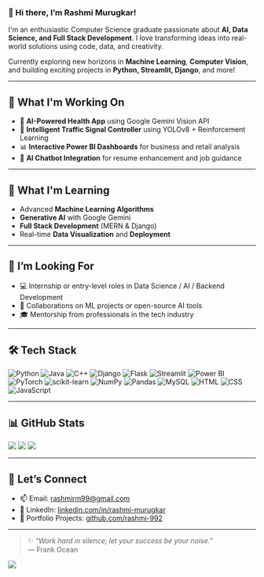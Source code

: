 ### 👋 Hi there, I’m Rashmi Murugkar!

I'm an enthusiastic Computer Science graduate passionate about **AI, Data Science, and Full Stack Development**. I love transforming ideas into real-world solutions using code, data, and creativity.

Currently exploring new horizons in **Machine Learning**, **Computer Vision**, and building exciting projects in **Python, Streamlit, Django**, and more!

---

## 🚀 What I'm Working On

- 🤖 **AI-Powered Health App** using Google Gemini Vision API  
- 🚦 **Intelligent Traffic Signal Controller** using YOLOv8 + Reinforcement Learning  
- 📊 **Interactive Power BI Dashboards** for business and retail analysis  
- 💬 **AI Chatbot Integration** for resume enhancement and job guidance

---

## 🌱 What I'm Learning

- Advanced **Machine Learning Algorithms**  
- **Generative AI** with Google Gemini  
- **Full Stack Development** (MERN & Django)  
- Real-time **Data Visualization** and **Deployment**

---

## 💼 I’m Looking For

- 💻 Internship or entry-level roles in Data Science / AI / Backend Development  
- 🤝 Collaborations on ML projects or open-source AI tools  
- 🎓 Mentorship from professionals in the tech industry

---

## 🛠️ Tech Stack

![Python](https://img.shields.io/badge/python-3670A0?style=for-the-badge&logo=python&logoColor=ffdd54)
![Java](https://img.shields.io/badge/java-%23ED8B00.svg?style=for-the-badge&logo=java&logoColor=white)
![C++](https://img.shields.io/badge/c++-%2300599C.svg?style=for-the-badge&logo=c%2B%2B&logoColor=white)
![Django](https://img.shields.io/badge/django-%23092E20.svg?style=for-the-badge&logo=django&logoColor=white)
![Flask](https://img.shields.io/badge/flask-%23000.svg?style=for-the-badge&logo=flask&logoColor=white)
![Streamlit](https://img.shields.io/badge/streamlit-%23FF4B4B.svg?style=for-the-badge&logo=streamlit&logoColor=white)
![Power BI](https://img.shields.io/badge/Power%20BI-F2C811?style=for-the-badge&logo=powerbi&logoColor=black)
![PyTorch](https://img.shields.io/badge/PyTorch-%23EE4C2C.svg?style=for-the-badge&logo=PyTorch&logoColor=white)
![scikit-learn](https://img.shields.io/badge/scikit--learn-%23F7931E.svg?style=for-the-badge&logo=scikit-learn&logoColor=white)
![NumPy](https://img.shields.io/badge/numpy-%23013243.svg?style=for-the-badge&logo=numpy&logoColor=white)
![Pandas](https://img.shields.io/badge/pandas-%23150458.svg?style=for-the-badge&logo=pandas&logoColor=white)
![MySQL](https://img.shields.io/badge/mysql-%2300f.svg?style=for-the-badge&logo=mysql&logoColor=white)
![HTML](https://img.shields.io/badge/html5-%23E34F26.svg?style=for-the-badge&logo=html5&logoColor=white)
![CSS](https://img.shields.io/badge/css3-%231572B6.svg?style=for-the-badge&logo=css3&logoColor=white)
![JavaScript](https://img.shields.io/badge/javascript-%23323330.svg?style=for-the-badge&logo=javascript&logoColor=%23F7DF1E)

---

## 📊 GitHub Stats

![](https://github-profile-trophy.vercel.app/?username=rashmi-992&theme=radical)
![](https://github-readme-stats.vercel.app/api?username=rashmi-992&theme=radical&show_icons=true&count_private=true)
![](https://github-readme-streak-stats.herokuapp.com/?user=rashmi-992&theme=radical)

---

## 💬 Let’s Connect

- 📫 Email: [rashmirm99@gmail.com](mailto:rashmirm99@gmail.com)
- 🔗 LinkedIn: [linkedin.com/in/rashmi-murugkar](https://linkedin.com/in/rashmi-murugkar)
- 🧠 Portfolio Projects: [github.com/rashmi-992](https://github.com/rashmi-992)

---

> ✨ *“Work hard in silence; let your success be your noise.”*  
> — Frank Ocean

[![](https://visitcount.itsvg.in/api?id=rashmi-992&icon=0&color=0)](https://visitcount.itsvg.in)

